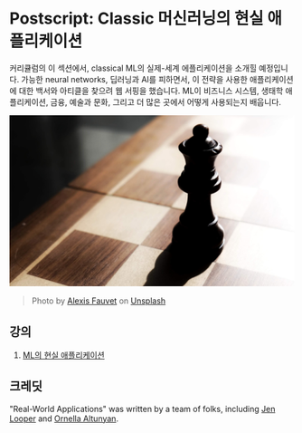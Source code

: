 # Postscript: Classic 머신러닝의 현실 애플리케이션

커리큘럼의 이 섹션에서, classical ML의 실제-세계 에플리케이션을 소개힐 예정입니다. 가능한 neural networks, 딥러닝과 AI를 피하면서, 이 전략을 사용한 애플리케이션에 대한 백서와 아티클을 찾으려 웹 서핑을 했습니다. ML이 비즈니스 시스템, 생태학 애플리케이션, 금융, 예술과 문화, 그리고 더 많은 곳에서 어떻게 사용되는지 배웁니다.

![chess](images/chess.jpg)

> Photo by <a href="https://unsplash.com/@childeye?utm_source=unsplash&utm_medium=referral&utm_content=creditCopyText">Alexis Fauvet</a> on <a href="https://unsplash.com/s/photos/artificial-intelligence?utm_source=unsplash&utm_medium=referral&utm_content=creditCopyText">Unsplash</a>
  
## 강의

1. [ML의 현실 애플리케이션](1-Applications/translations/README.ko.md)

## 크레딧

"Real-World Applications" was written by a team of folks, including [Jen Looper](https://twitter.com/jenlooper) and [Ornella Altunyan](https://twitter.com/ornelladotcom).